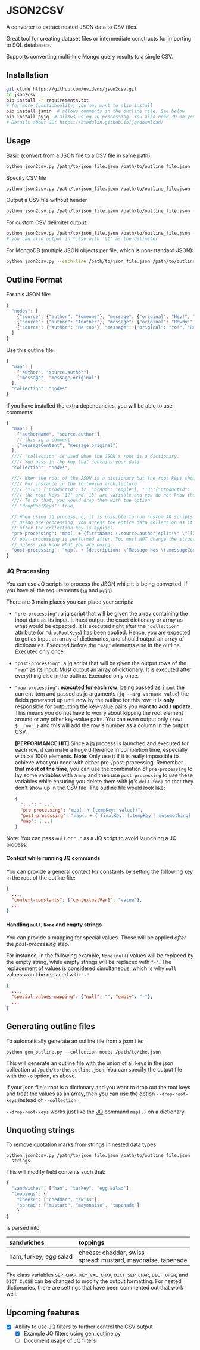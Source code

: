 # JSON2CSV

A converter to extract nested JSON data to CSV files.

Great tool for creating dataset files or intermediate constructs for importing to SQL databases.

Supports converting multi-line Mongo query results to a single CSV.



## Installation

```bash
git clone https://github.com/evidens/json2csv.git
cd json2csv
pip install -r requirements.txt
# for more functionnality, you may want to also install
pip install jsmin  # allows comments in the outline file. See below
pip install pyjq  # allows using JQ processing. You also need JQ on your system
# Details about JQ: https://stedolan.github.io/jq/download/
```


## Usage



Basic (convert from a JSON file to a CSV file in same path):
```bash
python json2csv.py /path/to/json_file.json /path/to/outline_file.json
```

Specify CSV file
```bash
python json2csv.py /path/to/json_file.json /path/to/outline_file.json -o /some/other/file.csv
```

Output a CSV file without header
```bash
python json2csv.py /path/to/json_file.json /path/to/outline_file.json -o /some/other/file.csv --no-header
```

For custom CSV delimiter output:

```bash
python json2csv.py /path/to/json_file.json /path/to/outline_file.json --csv-delimiter ';'
# you can also output in *.tsv with '\t' as the delimiter
```

For MongoDB (multiple JSON objects per file, which is non-standard JSON):

```bash
python json2csv.py --each-line /path/to/json_file.json /path/to/outline_file.json
```

## Outline Format

For this JSON file:

```js
{
  "nodes": [
    {"source": {"author": "Someone"}, "message": {"original": "Hey!", "Revised": "Hey yo!"}},
    {"source": {"author": "Another"}, "message": {"original": "Howdy!", "Revised": "Howdy partner!"}},
    {"source": {"author": "Me too"}, "message": {"original": "Yo!", "Revised": "Yo, 'sup?"}}
  ]
}
```

Use this outline file:
```js
{
  "map": [
    ["author", "source.author"],
    ["message", "message.original"]
  ],
  "collection": "nodes"
}
```

If you have installed the extra dependancies, you will be able to use comments:

```js
{
  "map": [
    ["authorName", "source.author"],
    // this is a comment
    ["messageContent", "message.original"]
  ],
  //// "collection" is used when the JSON's root is a dictionary.
  //// You pass in the key that contains your data
  "collection": "nodes",

  //// When the root of the JSON is a dictionary but the root keys should be ignored.
  //// For instance in the following architecture
  //// {"12": {"productId": 12, "brand": "Apple"}, "13":{"productId": 13, "brand": Microsoft}}
  //// the root keys "12" and "13" are variable and you do not know them beforehand.
  //// To do that, you would drop them with the option
  // "dropRootKeys": true,

  // When using JQ processing, it is possible to run custom JQ scripts
  // Using pre-processing, you access the entire data collection as it was
  // after the collection key is applies
  "pre-processing": "map(. + {firstName: (.source.author|split(\" \")[0])})",
  // post-processing is performed after. You must NOT change the structure
  // unless you know what you are doing.
  "post-processing": "map(. + {description: \"Message has \(.messageContent|length) characters.\"})"
}
```

### JQ Processing

You can use JQ scripts to process the JSON while it is being converted, if you have all the requirements ([`jq`](https://stedolan.github.io/jq/manual) and `pyjq`).

There are 3 main places you can place your scripts:

- `"pre-processing"`: a jq script that will be given the array containing the input data as its input. It must output the exact dictionary or array as what would be expected. It is executed right after the `"collection"` attribute (or `"dropRootKeys`) has been applied. Hence, you are expected to get as input an array of dictionaries, and should output an array of dictionaries.  Executed before the `"map"` elements else in the outline. 
  Executed only once.

- `"post-processing"`: a jq script that will be given the output rows of the `"map"` as its input. Must output an array of dictionary. It is executed after everything else in the outline. Executed only once.

- `"map-processing"`: **executed for each row**, being passed as `input` the current item and passed as jq arguments (`jq --arg varname value`) the fields generated up until now by the outline for this row.
  It is **only** responsible for outputting the key-value pairs you want **to add / update**. This means you do not have to worry about kipping the root element around or any other key-value pairs. You can even output only `{row: $__row__}` and this will add the row's number as a column in the output CSV.
  
  **[PERFORMANCE HIT]** Since a jq process is launched and executed for each row, it can make a huge difference in completion time, especially with >= 1000 elements.
  **Note**: Only use it if it is really impossible to achieve what you need with either pre-/post-processing.
  Remember that **most of the time**, you can use the combination of `pre-processing` to lay some variables with a `map` and then use `post-processing` to use these variables while ensuring you delete them with jq's `del(.foo)` so that they don't show up in the CSV file.
  The outline file would look like:

  ```json
  {
    "...": "...",
    "pre-processing": "map(. + {tempKey: value})",
    "post-processing": "map(. + { finalKey: (.tempKey | dosomething) } | del(.tempKey))",
    "map": [...]
  }
  ```



Note: You can pass `null` or `"."` as a JQ script to avoid launching a JQ process.



#### Context while running JQ commands

You can provide a general context for constants by setting the following key in the root of the outline file:

```json
{
  ...,
  "context-constants": {"contextualVar1": "value"},
  ...
}
```


#### Handling `null`, `None` and empty strings

You can provide a mapping for special values. Those will be applied *after* the *post-processing* step.

For instance, in the following example, `None` (`null`) values will be replaced by the empty string, while empty strings will be replaced with `"-"`. The replacement of values is considered simultaneous, which is why `null` values won't be replaced with `"-"`.

```json
{
  ...,
  "special-values-mapping": {"null": "", "empty": "-"},
  ...
}
```


## Generating outline files

To automatically generate an outline file from a json file:

    python gen_outline.py --collection nodes /path/to/the.json

This will generate an outline file with the union of all keys in the json
collection at `/path/to/the.outline.json`.  You can specify the output file
with the `-o` option, as above.

If your json file's root is a dictionary and you want to drop out the root keys and treat the values as an array, then you can use the option `--drop-root-keys` instead of `--collection`.

`--drop-root-keys` works just like the [JQ](https://stedolan.github.io/jq/) command `map(.)` on a dictionary.

## Unquoting strings

To remove quotation marks from strings in nested data types:

    python json2csv.py /path/to/json_file.json /path/to/outline_file.json --strings

This will modify field contents such that:

```js
{
  "sandwiches": ["ham", "turkey", "egg salad"],
  "toppings": {
    "cheese": ["cheddar", "swiss"],
    "spread": ["mustard", "mayonaise", "tapenade"]
    }
}
```

Is parsed into

|sandwiches            |toppings                                                       |
|:---------------------|:--------------------------------------------------------------|
|ham, turkey, egg salad|cheese: cheddar, swiss<br>spread: mustard, mayonaise, tapenade|

The class variables `SEP_CHAR`, `KEY_VAL_CHAR`, `DICT_SEP_CHAR`, `DICT_OPEN`, and `DICT_CLOSE` can be changed to modify the output formatting. For nested dictionaries, there are settings that have been commented out that work well. 


## Upcoming features

- [X] Ability to use JQ filters to further control the CSV output
  - [X] Example JQ filters using gen_outline.py
  - [ ] Document usage of JQ filters
